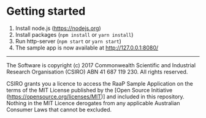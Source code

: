 # Getting started

1. Install node.js (https://nodejs.org)
2. Install packages (`npm install` or `yarn install`)
3. Run http-server (`npm start` or `yarn start`)
4. The sample app is now available at http://127.0.0.1:8080/

---

The Software is copyright (c) 2017 Commonwealth Scientific and Industrial Research Organisation (CSIRO) ABN 41 687 119 230.  All rights reserved.

CSIRO grants you a licence to access the RaaP Sample Application on the terms of the MIT License published by the [Open Source Initiative (https://opensource.org/licenses/MIT)] and included in this repository.  Nothing in the MIT Licence derogates from any applicable Australian Consumer Laws that cannot be excluded.  
